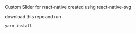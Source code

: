 Custom Slider for react-native created using react-native-svg

download this repo and run 
````
yarn install
